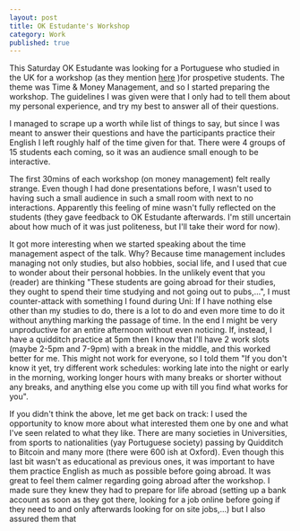 ```yaml
---
layout: post
title: OK Estudante's Workshop
category: Work
published: true
---
```


This Saturday OK Estudante was looking for a Portuguese who studied in the UK for a workshop (as they mention [here](http://okestudante.pt/prepara-te/workshops-ingles/) )for prospetive students. The theme was Time & Money Management, and so I started preparing the workshop. The guidelines I was given were that I only had to tell them about my personal experience, and try my best to answer all of their questions.
<!--excerpt ends here-->
I managed to scrape up a worth while list of things to say, but since I was meant to answer their questions and have the participants practice their English I left roughly half of the time given for that. There were 4 groups of 15 students each coming, so it was an audience small enough to be interactive.

The first 30mins of each workshop (on money management) felt really strange. Even though I had done presentations before, I wasn't used to having such a small audience in such a small room with next to no interactions. Apparently this feeling of mine wasn't fully reflected on the students (they gave feedback to OK Estudante afterwards. I'm still uncertain about how much of it was just politeness, but I'll take their word for now).

It got more interesting when we started speaking about the time management aspect of the talk. Why? Because time management includes managing not only studies, but also hobbies, social life, and I used that cue to wonder about their personal hobbies. In the unlikely event that you (reader) are thinking "These students are going abroad for their studies, they ought to spend their time studying and not going out to pubs,...", I must counter-attack with something I found during Uni: If I have nothing else other than my studies to do, there is a lot to do and even more time to do it without anything marking the passage of time. In the end I might be very unproductive for an entire afternoon without even noticing. If, instead, I have a quidditch practice at 5pm then I know that I'll have 2 work slots (maybe 2-5pm and 7-9pm) with a break in the middle, and this worked better for me. This might not work for everyone, so I told them "If you don't know it yet, try different work schedules: working late into the night or early in the morning, working longer hours with many breaks or shorter without any breaks, and anything else you come up with till you find what works for you".

If you didn't think the above, let me get back on track: I used the opportunity to know more about what interested them one by one and what I've seen related to what they like. There are many societies in Universities, from sports to nationalities (yay Portuguese society) passing by Quidditch to Bitcoin and many more (there were 600 ish at Oxford). Even though this last bit wasn't as educational as previous ones, it was important to have them practice English as much as possible before going abroad.
It was great to feel them calmer regarding going abroad after the workshop. I made sure they knew they had to prepare for life abroad (setting up a bank account as soon as they got there, looking for a job online before going if they need to and only afterwards looking for on site jobs,...) but I also assured them that 